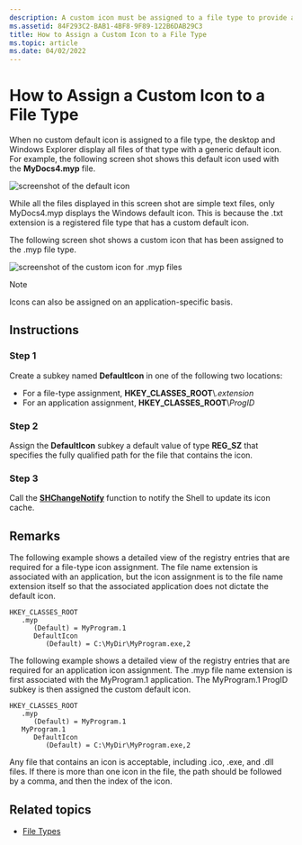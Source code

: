 ```yaml
---
description: A custom icon must be assigned to a file type to provide a visual indication to the user of that file type or the application that file type is associated with.
ms.assetid: 84F293C2-BAB1-4BF8-9F89-122B6DAB29C3
title: How to Assign a Custom Icon to a File Type
ms.topic: article
ms.date: 04/02/2022
---
```


# How to Assign a Custom Icon to a File Type

When no custom default icon is assigned to a file type, the desktop and Windows Explorer display all files of that type with a generic default icon. For example, the following screen shot shows this default icon used with the **MyDocs4.myp** file.

![screenshot of the default icon](images/icon.png)

While all the files displayed in this screen shot are simple text files, only MyDocs4.myp displays the Windows default icon. This is because the .txt extension is a registered file type that has a custom default icon.

The following screen shot shows a custom icon that has been assigned to the .myp file type.

![screenshot of the custom icon for .myp files](images/context4.png)

> [!Note]  
> Icons can also be assigned on an application-specific basis.

## Instructions

### Step 1

Create a subkey named **DefaultIcon** in one of the following two locations:

- For a file-type assignment, **HKEY\_CLASSES\_ROOT**\\*.extension*
- For an application assignment, **HKEY\_CLASSES\_ROOT**\\*ProgID*

### Step 2

Assign the **DefaultIcon** subkey a default value of type **REG\_SZ** that specifies the fully qualified path for the file that contains the icon.

### Step 3

Call the [**SHChangeNotify**](/windows/desktop/api/shlobj_core/nf-shlobj_core-shchangenotify) function to notify the Shell to update its icon cache.

## Remarks

The following example shows a detailed view of the registry entries that are required for a file-type icon assignment. The file name extension is associated with an application, but the icon assignment is to the file name extension itself so that the associated application does not dictate the default icon.

```TEXT
HKEY_CLASSES_ROOT
   .myp
      (Default) = MyProgram.1
      DefaultIcon
         (Default) = C:\MyDir\MyProgram.exe,2
```

The following example shows a detailed view of the registry entries that are required for an application icon assignment. The .myp file name extension is first associated with the MyProgram.1 application. The MyProgram.1 ProgID subkey is then assigned the custom default icon.

```TEXT
HKEY_CLASSES_ROOT
   .myp
      (Default) = MyProgram.1
   MyProgram.1
      DefaultIcon
         (Default) = C:\MyDir\MyProgram.exe,2
```

Any file that contains an icon is acceptable, including .ico, .exe, and .dll files. If there is more than one icon in the file, the path should be followed by a comma, and then the index of the icon.

## Related topics

- [File Types](fa-file-types.md)

